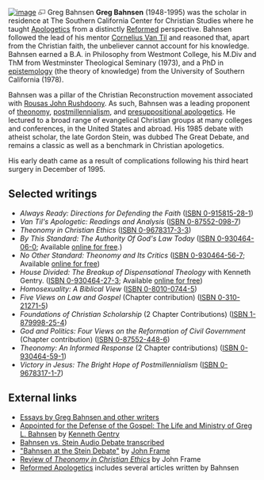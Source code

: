 [![image](images/e/e9/Bahnsen.jpg)](http://www.theopedia.com/File:Bahnsen.jpg)
[![image](data:image/png;base64,iVBORw0KGgoAAAANSUhEUgAAAA8AAAALCAAAAACFLIiAAAAAAnRSTlMA/1uRIrUAAABPSURBVAjXY/j///+5vXDwjAHIr26ZAgXZe8H8a/+hoIcw/9nevdVL9+79DuPvzQYZFPUezu8BMZLXgkExnD8HAu6hqv//n+HZVjD4DuUDAKlChD3fj6aPAAAAAElFTkSuQmCC)](http://www.theopedia.com/File:Bahnsen.jpg "Enlarge")
Greg Bahnsen
**Greg Bahnsen** (1948-1995) was the scholar in residence at The
Southern California Center for Christian Studies where he taught
[Apologetics](Apologetics "Apologetics") from a distinctly
[Reformed](Reformed "Reformed") perspective. Bahnsen followed the
lead of his mentor
[Cornelius Van Til](Cornelius_Van_Til "Cornelius Van Til") and
reasoned that, apart from the Christian faith, the unbeliever
cannot account for his knowledge. Bahnsen earned a B.A. in
Philosophy from Westmont College, his M.Div and ThM from
Westminster Theological Seminary (1973), and a PhD in
[epistemology](Epistemology "Epistemology") (the theory of
knowledge) from the University of Southern California (1978).

Bahnsen was a pillar of the Christian Reconstruction movement
associated with
[Rousas John Rushdoony](Rousas_John_Rushdoony "Rousas John Rushdoony").
As such, Bahnsen was a leading proponent of
[theonomy](Theonomy "Theonomy"),
[postmillennialism](Postmillennialism "Postmillennialism"), and
[presuppositional apologetics](Presuppositional_apologetics "Presuppositional apologetics").
He lectured to a broad range of evangelical Christian groups at
many colleges and conferences, in the United States and abroad. His
1985 debate with atheist scholar, the late Gordon Stein, was dubbed
The Great Debate, and remains a classic as well as a benchmark in
Christian apologetics.

His early death came as a result of complications following his
third heart surgery in December of 1995.

## Selected writings

-   *Always Ready: Directions for Defending the Faith*
    ([ISBN 0-915815-28-1](http://www.theopedia.com/Special:BookSources/0915815281))
-   *Van Til's Apologetic: Readings and Analysis*
    ([ISBN 0-87552-098-7](http://www.theopedia.com/Special:BookSources/0875520987))
-   *Theonomy in Christian Ethics*
    ([ISBN 0-9678317-3-3](http://www.theopedia.com/Special:BookSources/0967831733))
-   *By This Standard: The Authority Of God's Law Today*
    ([ISBN 0-930464-06-0](http://www.theopedia.com/Special:BookSources/0930464060);
    Available
    [online for free](http://freebooks.commentary.net/freebooks/docs/2c6a_47e.htm).)
-   *No Other Standard: Theonomy and Its Critics*
    ([ISBN 0-930464-56-7](http://www.theopedia.com/Special:BookSources/0930464567);
    Available
    [online for free](http://freebooks.commentary.net/freebooks/docs/219e_47e.htm))
-   *House Divided: The Breakup of Dispensational Theology* with
    Kenneth Gentry.
    ([ISBN 0-930464-27-3](http://www.theopedia.com/Special:BookSources/0930464273);
    Available
    [online for free](http://freebooks.entrewave.com/freebooks/docs/21fe_47e.htm))
-   *Homosexuality: A Biblical View*
    ([ISBN 0-8010-0744-5](http://www.theopedia.com/Special:BookSources/0801007445))
-   *Five Views on Law and Gospel* (Chapter contribution)
    ([ISBN 0-310-21271-5](http://www.theopedia.com/Special:BookSources/0310212715))
-   *Foundations of Christian Scholarship* (2 Chapter
    Contributions)
    ([ISBN 1-879998-25-4](http://www.theopedia.com/Special:BookSources/1879998254))
-   *God and Politics: Four Views on the Reformation of Civil Government*
    (Chapter contribution)
    ([ISBN 0-87552-448-6](http://www.theopedia.com/Special:BookSources/0875524486))
-   *Theonomy: An Informed Response* (2 Chapter contributions)
    ([ISBN 0-930464-59-1](http://www.theopedia.com/Special:BookSources/0930464591))
-   *Victory in Jesus: The Bright Hope of Postmillennialism*
    ([ISBN 0-9678317-1-7](http://www.theopedia.com/Special:BookSources/0967831717))

## External links

-   [Essays by Greg Bahnsen and other writers](http://www.cmfnow.com/index.asp?PageAction=Custom&ID=8)
-   [Appointed for the Defense of the Gospel: The Life and Ministry of Greg L. Bahnsen](https://host186.ipowerweb.com/~kenneth1/appointed.htm)
    by [Kenneth Gentry](Kenneth_Gentry "Kenneth Gentry")
-   [Bahnsen vs. Stein Audio Debate transcribed](http://www.popchapel.com/Resources/Bahnsen/GreatDebate/)
-   ["Bahnsen at the Stein Debate"](http://www.frame-poythress.org/frame_articles/Bahnsen.htm)
    by [John Frame](John_Frame "John Frame")
-   [Review of *Theonomy in Christian Ethics*](http://www.frame-poythress.org/frame_articles/1977Bahnsen.htm)
    by John Frame
-   [Reformed Apologetics](http://www.reformed.org/apologetics/index.html?mainframe=/apologetics/index_apol.html)
    includes several articles written by Bahnsen




